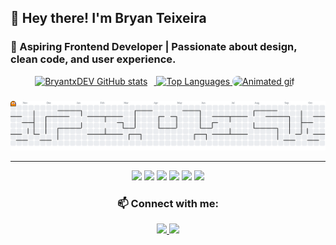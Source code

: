 ## 👋 Hey there! I'm <strong>Bryan Teixeira</strong> 
### 🚀 Aspiring Frontend Developer | Passionate about design, clean code, and user experience.


<div align="center">

  <a href="https://github.com/BryantxDEV">
    <img height="160em" src="https://github-readme-stats.vercel.app/api?username=BryantxDEV&show_icons=true&include_all_commits=true&count_private=true&theme=tokyonight&hide_border=false" alt="BryantxDEV GitHub stats" style="margin-right: 10px;" />
  </a>

  <a href="https://github.com/BryantxDEV">
    <img height="160em" src="https://github-readme-stats.vercel.app/api/top-langs/?username=BryantxDEV&layout=compact&langs_count=6&theme=tokyonight&hide_border=false" alt="Top Languages" />
  </a>

   <a href="https://github.com/BryantxDEV">
    <img src="https://github.com/user-attachments/assets/00f27d16-07e5-4c59-af71-828f55d7be06" width="200" alt="Animated gif" style="border-radius: 20px; margin-right: 10px;" />
  </a>
</div>

###

<picture>
  <source media="(prefers-color-scheme: dark)" srcset="https://raw.githubusercontent.com/BryantxDev/BryantxDev/output/pacman-contribution-graph-dark.svg">
  <source media="(prefers-color-scheme: light)" srcset="https://raw.githubusercontent.com/BryantxDev/BryantxDev/output/pacman-contribution-graph.svg">
  <img alt="pacman contribution graph" src="https://raw.githubusercontent.com/BryantxDev/BryantxDev/output/pacman-contribution-graph.svg">
</picture>

---

<p align="center">
  <img src="https://img.shields.io/badge/HTML5-E34F26?style=for-the-badge&logo=html5&logoColor=white"/>
  <img src="https://img.shields.io/badge/CSS3-1572B6?style=for-the-badge&logo=css3&logoColor=white"/>
  <img src="https://img.shields.io/badge/JavaScript-F7DF1E?style=for-the-badge&logo=javascript&logoColor=black"/>
  <img src="https://img.shields.io/badge/React-20232A?style=for-the-badge&logo=react&logoColor=61DAFB"/>
  <img src="https://img.shields.io/badge/VS%20Code-007ACC?style=for-the-badge&logo=visual-studio-code&logoColor=white"/>
  <img src="https://img.shields.io/badge/Git-F05032?style=for-the-badge&logo=git&logoColor=white"/>
</p>

<h3 align="center">📫 Connect with me:</h3>
<p align="center">
  <a href="mailto:bryantxrds@outlook.com">
    <img src="https://img.shields.io/badge/Gmail-D14836?style=for-the-badge&logo=gmail&logoColor=white"/>
  </a>
  <a href="https://www.linkedin.com/in/bryan-teixeira-da-silva-51741a235/">
    <img src="https://img.shields.io/badge/LinkedIn-0077B5?style=for-the-badge&logo=linkedin&logoColor=white"/>
  </a>
</p>
